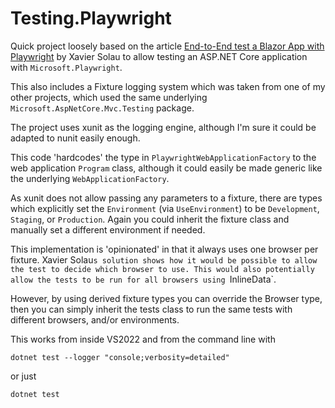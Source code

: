 # Testing.Playwright

Quick project loosely based on the article [End-to-End test a Blazor App with Playwright](https://medium.com/younited-tech-blog/end-to-end-test-a-blazor-app-with-playwright-part-3-48c0edeff4b6) by Xavier Solau to allow testing an ASP.NET Core application with `Microsoft.Playwright`.

This also includes a Fixture logging system which was taken from one of my other projects, which used the same underlying `Microsoft.AspNetCore.Mvc.Testing` package.

The project uses xunit as the logging engine, although I'm sure it could be adapted to nunit easily enough.

This code 'hardcodes' the type in `PlaywrightWebApplicationFactory` to the web application `Program` class, although it could easily be made generic like the underlying `WebApplicationFactory`.

As xunit does not allow passing any parameters to a fixture, there are types which explicitly set the `Environment` (via `UseEnvironment`) to be `Development`, `Staging`, or `Production`.
Again you could inherit the fixture class and manually set a different environment if needed.

This implementation is 'opinionated' in that it always uses one browser per fixture. Xavier Solau`s solution shows how it would be possible to allow the test to decide which browser to use.
This would also potentially allow the tests to be run for all browsers using `InlineData`.

However, by using derived fixture types you can override the Browser type, then you can simply inherit the tests class to run the same tests with different browsers, and/or environments.

This works from inside VS2022 and from the command line with
```shell
dotnet test --logger "console;verbosity=detailed"
```
or just
```shell
dotnet test
```

